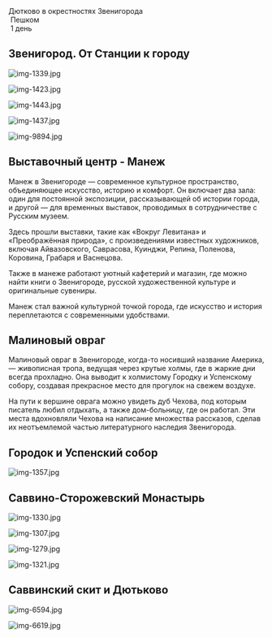 
<link rel="stylesheet" href="../assets-custom/css/style-markdown.css">
<div class="cover-container" style="background-image: url('gorodok-1600.jpg');">
	<div class="cover-text">
		<div class="cover-title">
            Дютково в окрестностях Звенигорода
        </div>
		<div class="cover-description">
			<div>
                <img class="cover-icon" src="../assets-custom/icon-footsteps.png" loading="lazy" alt="" />
                <span>Пешком</span>
            </div>
            <div>
                <img class="cover-icon" loading="lazy" src="../assets-custom/icon-time.png" alt=""  />
                <span>1 день</span>
            </div>
		</div>
	</div>
</div>

<div id="map"></div>


## Звенигород. От Станции к городу

![img-1339.jpg](../0-images/zvenigorod/img-1339.jpg)

![img-1423.jpg](../0-images/zvenigorod/img-1423.jpg)

![img-1443.jpg](../0-images/zvenigorod/img-1443.jpg)

![img-1437.jpg](../0-images/zvenigorod/img-1437.jpg)

![img-9894.jpg](../0-images/zvenigorod/img-9894.jpg)


## Выставочный центр - Манеж

Манеж в Звенигороде — современное культурное пространство, объединяющее искусство, историю и комфорт. Он включает два зала: один для постоянной экспозиции, рассказывающей об истории города, и другой — для временных выставок, проводимых в сотрудничестве с Русским музеем.

Здесь прошли выставки, такие как «Вокруг Левитана» и «Преображённая природа», с произведениями известных художников, включая Айвазовского, Саврасова, Куинджи, Репина, Поленова, Коровина, Грабаря и Васнецова.

Также в манеже работают уютный кафетерий и магазин, где можно найти книги о Звенигороде, русской художественной культуре и оригинальные сувениры.

Манеж стал важной культурной точкой города, где искусство и история переплетаются с современными удобствами.



## Малиновый овраг

Малиновый овраг в Звенигороде, когда-то носивший название Америка, — живописная тропа, ведущая через крутые холмы, где в жаркие дни всегда прохладно. Она выводит к холмистому Городку и Успенскому собору, создавая прекрасное место для прогулок на свежем воздухе.

На пути к вершине оврага можно увидеть дуб Чехова, под которым писатель любил отдыхать, а также дом-больницу, где он работал. Эти места вдохновляли Чехова на написание множества рассказов, сделав их неотъемлемой частью литературного наследия Звенигорода.


## Городок и Успенский собор

![img-1357.jpg](../0-images/zvenigorod/img-1357.jpg)



## Саввино-Сторожевский Монастырь

![img-1330.jpg](../0-images/zvenigorod-mon/img-1330.jpg)

![img-1307.jpg](../0-images/zvenigorod-mon/img-1307.jpg)

![img-1279.jpg](../0-images/zvenigorod-mon/img-1279.jpg)

![img-1321.jpg](../0-images/zvenigorod-mon/img-1321.jpg)




## Саввинский скит и Дютьково

![img-6594.jpg](../0-images/zvenigorod/img-6594.jpg)

![img-6619.jpg](../0-images/zvenigorod/img-6619.jpg)














<link href="https://api.mapbox.com/mapbox-gl-js/v3.10.0/mapbox-gl.css" rel="stylesheet">
<script src="https://api.mapbox.com/mapbox-gl-js/v3.10.0/mapbox-gl.js"></script>
<script src="https://cdn.jsdelivr.net/npm/js-yaml@4.1.0/dist/js-yaml.min.js"></script>
<script src="../assets-custom/js/cozy-journey.js"></script>
<script>architectMap({
    tracks: [{path: 'dutkovo-hike.gpx'}, {path: 'zvenigorod-bus.gpx', color: 'blue'}], 
    points: 'points.yaml',
    zoom: 7.2,
    center: [37.49433, 55.59333],
    fitDuration: 6000
});</script>